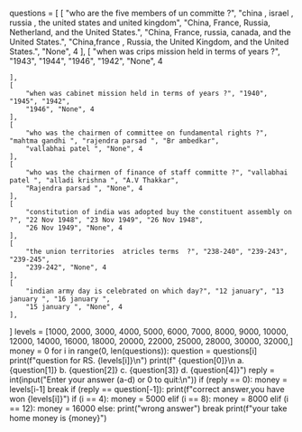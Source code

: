 questions = [
    [
        "who are the five members of un committe  ?", "china , israel , russia , the united states and united kingdom", "China, France, Russia, Netherland, and the United States.", "China, France, russia, canada, and the United States.",
        "China,france  , Russia, the United Kingdom, and the United States.", "None", 4
    ],
    [
        "when was crips mission held in terms of years ?", "1943", "1944", "1946",
        "1942", "None", 4

    ],
    [
        "when was cabinet mission held in terms of years ?", "1940", "1945", "1942",
        "1946", "None", 4
    ],
    [
        "who was the chairmen of committee on fundamental rights ?", "mahtma gandhi ", "rajendra parsad ", "Br ambedkar",
        "vallabhai patel ", "None", 4
    ],
    [
        "who was the chairmen of finance of staff committe ?", "vallabhai patel ", "alladi krishna ", "A.V Thakkar",
        "Rajendra parsad ", "None", 4
    ],
    [
        "constitution of india was adopted buy the constituent assembly on ?", "22 Nov 1948", "23 Nov 1949", "26 Nov 1948",
        "26 Nov 1949", "None", 4
    ],
    [
        "the union territories  atricles terms  ?", "238-240", "239-243", "239-245",
        "239-242", "None", 4
    ],
    [
        "indian army day is celebrated on which day?", "12 january", "13 january ", "16 january ",
        "15 january ", "None", 4
    ],
]
levels = [1000, 2000, 3000, 4000, 5000, 6000, 7000, 8000, 9000, 10000,
          12000, 14000, 16000, 18000, 20000, 22000, 25000, 28000, 30000, 32000,]
money = 0
for i in range(0, len(questions)):
    question = questions[i]
    print(f"question for RS. {levels[i]}\n")
    print(f" {question[0]}\n a. {question[1]}                          b. {question[2]}                  c. {question[3]}                    d. {question[4]}")
    reply = int(input("Enter your answer (a-d) or  0 to quit:\n"))
    if (reply == 0):
        money = levels[i-1]
        break
    if (reply == question[-1]):
        print(f"correct answer,you have won {levels[i]}")
        if (i == 4):
            money = 5000
        elif (i == 8):
            money = 8000
        elif (i == 12):
            money = 16000
    else:
        print("wrong answer")
        break
print(f"your take home money is {money}")

